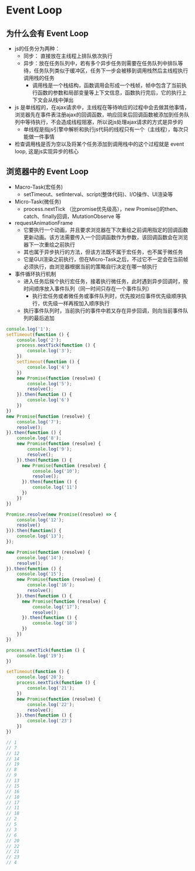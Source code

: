 # Event Loop

## 为什么会有 Event Loop

- js的任务分为两种：
  - 同步： 直接放在主线程上排队依次执行
  - 异步：放在任务队列中，若有多个异步任务则需要在任务队列中排队等待，任务队列类似于缓冲区，任务下一步会被移到调用栈然后主线程执行调用栈的任务
    - 调用栈是一个栈结构，函数调用会形成一个栈帧，帧中包含了当前执行函数的参数和局部变量等上下文信息，函数执行完后，它的执行上下文会从栈中弹出
- js 是单线程的，在ajax请求中，主线程在等待响应的过程中会去做其他事情，浏览器先在事件表注册ajax的回调函数，响应回来后回调函数被添加到任务队列中等待执行，不会造成线程阻塞，所以说js处理ajax请求的方式是异步的
  - 单线程是指js引擎中解析和执行js代码的线程只有一个（主线程），每次只能做一件事情
- 检查调用栈是否为空以及将某个任务添加到调用栈中的这个过程就是 event loop, 这是js实现异步的核心

## 浏览器中的 Event Loop

- Macro-Task(宏任务)
  - setTimeout、setInterval、script(整体代码)、I/O操作、UI渲染等
- Micro-Task(微任务)
  - process.nextTick （比promise优先级高），new Promise()的then、catch、finally回调，MutationObserve 等
- requestAnimationFrame
  - 它要执行一个动画，并且要求浏览器在下次重绘之前调用指定的回调函数更新动画。该方法需要传入一个回调函数作为参数，该回调函数会在浏览器下一次重绘之前执行
  - 其也属于异步执行的方法，但该方法既不属于宏任务，也不属于微任务
  - 它是GUI渲染之前执行，但在Micro-Task之后，不过它不一定会在当前帧必须执行，由浏览器根据当前的策略自行决定在哪一帧执行
- 事件循环执行机制
  - 进入任务后挨个执行宏任务，接着执行微任务，此时遇到异步回调时，按时间顺序放入事件队列（同一时间只存在一个事件队列）
    - 执行宏任务或者微任务或事件队列时，优先按对应事件优先级顺序执行，优先级一样再按加入顺序执行
  - 执行事件队列时，当前执行的事件中若又存在异步回调，则向当前事件队列的最后追加

```js
console.log('1');
setTimeout(function () {
    console.log('2');
    process.nextTick(function () {
        console.log('3');
    })
    setTimeout(function () {
        console.log('4')
    })
    new Promise(function (resolve) {
        console.log('5');
        resolve();
    }).then(function () {
        console.log('6')
    })
})
new Promise(function (resolve) {
    console.log('7');
    resolve();
}).then(function () {
    console.log('8');
    new Promise(function (resolve) {
        console.log('9');
        resolve();
    }).then(function () {
      new Promise(function (resolve) {
          console.log('10');
          resolve();
      }).then(function () {
          console.log('11')
      })
    })
})

Promise.resolve(new Promise((resolve) => {
    console.log('12');
    resolve()
})).then(function() {
    console.log('13'); 
});

new Promise(function (resolve) {
    console.log('14');
    resolve();
}).then(function () {
    console.log('15');
    new Promise(function (resolve) {
        console.log('16');
        resolve();
    }).then(function () {
      new Promise(function (resolve) {
          console.log('17');
          resolve();
      }).then(function () {
          console.log('18')
      })
    })
})

process.nextTick(function () {
    console.log('19');
})

setTimeout(function () {
    console.log('20');
    process.nextTick(function () {
        console.log('21');
    })
    new Promise(function (resolve) {
        console.log('22');
        resolve();
    }).then(function () {
        console.log('23')
    })
})

// 1
// 7
// 12
// 14
// 19
// 8
// 9
// 13
// 15
// 16
// 10
// 17
// 11
// 18
// 2
// 5
// 3
// 6
// 20
// 22
// 21
// 23
// 4
```
